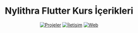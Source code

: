 <h1 align="center">Nylithra Flutter Kurs İçerikleri</h1>
<p align="center">
  <a href="https://github.com/nylithra"><img src="https://img.shields.io/badge/📁%20Flutter%20Kurs%20İçeriklerine%20Göz%20Atın-1e3a8a?style=for-the-badge&logo=github" alt="Projeler"></a>
  <a href="mailto:nylithra@lanux.xyz"><img src="https://img.shields.io/badge/✉️%20İletişime%20Geçin-2563eb?style=for-the-badge" alt="İletişim"></a>
  <a href="https://nylithra.github.io/" target="_blank"><img src="https://img.shields.io/badge/🌐%20Web%20Sitem-0ea5e9?style=for-the-badge" alt="Web"></a>
</p>
